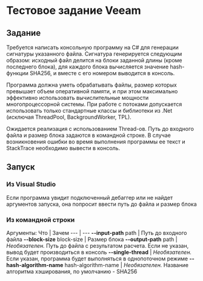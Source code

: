 # Тестовое задание Veeam

## Задание
Требуется написать консольную программу на C# для генерации сигнатуры указанного файла. Сигнатура генерируется следующим образом: исходный файл делится на блоки заданной длины (кроме последнего блока), для каждого блока вычисляется значение hash-функции SHA256, и вместе с его номером выводится в консоль.

Программа должна уметь обрабатывать файлы, размер которых превышает объем оперативной памяти, и при этом максимально эффективно использовать вычислительные мощности многопроцессорной системы. При работе с потоками допускается использовать только стандартные классы и библиотеки из .Net (исключая ThreadPool, BackgroundWorker, TPL).

Ожидается реализация с использованием Thread-ов. Путь до входного файла и размер блока задаются в командной строке. В случае возникновения ошибки во время выполнения программы ее текст и StackTrace необходимо вывести в консоль.

## Запуск

### Из Visual Studio
Если программа увидит подключенный дебаггер или не найдет аргументов запуска, она попросит ввести путь до файла и размер блока

### Из командной строки
Аргументы:
  Что | Зачем 
--- | --- 
**--input-path** path  | Путь до входного файла
**--block-size** block-size | Размер блока
**--output-path** path  | *Необязателен.* Путь до файла с результатом расчета. Если не указан, вывод будет производиться в консоль
**--single-thread** | *Необязателен.* Если указан, программа будет выполняться в однопоточном режиме
**--hash-algorithm-name** hash-algorithm-name | *Необязателен.* Название алгоритма хэширования, по умолчанию - SHA256
